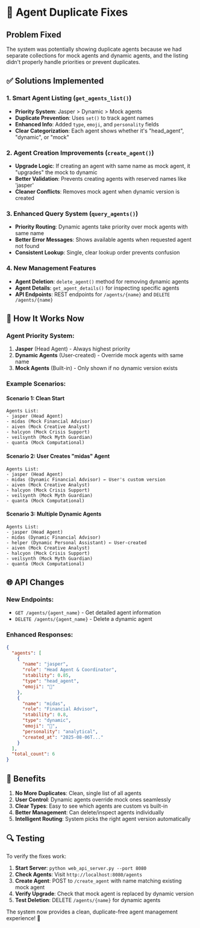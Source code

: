 # 🔧 Agent Duplicate Fixes

## Problem Fixed
The system was potentially showing duplicate agents because we had separate collections for mock agents and dynamic agents, and the listing didn't properly handle priorities or prevent duplicates.

## ✅ Solutions Implemented

### 1. **Smart Agent Listing** (`get_agents_list()`)
- **Priority System**: Jasper > Dynamic > Mock agents
- **Duplicate Prevention**: Uses `set()` to track agent names
- **Enhanced Info**: Added `type`, `emoji`, and `personality` fields
- **Clear Categorization**: Each agent shows whether it's "head_agent", "dynamic", or "mock"

### 2. **Agent Creation Improvements** (`create_agent()`)
- **Upgrade Logic**: If creating an agent with same name as mock agent, it "upgrades" the mock to dynamic
- **Better Validation**: Prevents creating agents with reserved names like 'jasper'
- **Cleaner Conflicts**: Removes mock agent when dynamic version is created

### 3. **Enhanced Query System** (`query_agents()`)
- **Priority Routing**: Dynamic agents take priority over mock agents with same name
- **Better Error Messages**: Shows available agents when requested agent not found
- **Consistent Lookup**: Single, clear lookup order prevents confusion

### 4. **New Management Features**
- **Agent Deletion**: `delete_agent()` method for removing dynamic agents
- **Agent Details**: `get_agent_details()` for inspecting specific agents
- **API Endpoints**: REST endpoints for `/agents/{name}` and `DELETE /agents/{name}`

## 🎯 How It Works Now

### Agent Priority System:
1. **Jasper** (Head Agent) - Always highest priority
2. **Dynamic Agents** (User-created) - Override mock agents with same name
3. **Mock Agents** (Built-in) - Only shown if no dynamic version exists

### Example Scenarios:

#### Scenario 1: Clean Start
```
Agents List:
- jasper (Head Agent)
- midas (Mock Financial Advisor)
- aiven (Mock Creative Analyst)
- halcyon (Mock Crisis Support)
- veilsynth (Mock Myth Guardian)
- quanta (Mock Computational)
```

#### Scenario 2: User Creates "midas" Agent
```
Agents List:
- jasper (Head Agent)
- midas (Dynamic Financial Advisor) ← User's custom version
- aiven (Mock Creative Analyst)
- halcyon (Mock Crisis Support)
- veilsynth (Mock Myth Guardian)
- quanta (Mock Computational)
```

#### Scenario 3: Multiple Dynamic Agents
```
Agents List:
- jasper (Head Agent)
- midas (Dynamic Financial Advisor)
- helper (Dynamic Personal Assistant) ← User-created
- aiven (Mock Creative Analyst)
- halcyon (Mock Crisis Support)
- veilsynth (Mock Myth Guardian)
- quanta (Mock Computational)
```

## 🌐 API Changes

### New Endpoints:
- `GET /agents/{agent_name}` - Get detailed agent information
- `DELETE /agents/{agent_name}` - Delete a dynamic agent

### Enhanced Responses:
```json
{
  "agents": [
    {
      "name": "jasper",
      "role": "Head Agent & Coordinator",
      "stability": 0.85,
      "type": "head_agent",
      "emoji": "🎯"
    },
    {
      "name": "midas",
      "role": "Financial Advisor",
      "stability": 0.8,
      "type": "dynamic",
      "emoji": "🤖",
      "personality": "analytical",
      "created_at": "2025-08-06T..."
    }
  ],
  "total_count": 6
}
```

## 🎉 Benefits

1. **No More Duplicates**: Clean, single list of all agents
2. **User Control**: Dynamic agents override mock ones seamlessly
3. **Clear Types**: Easy to see which agents are custom vs built-in
4. **Better Management**: Can delete/inspect agents individually
5. **Intelligent Routing**: System picks the right agent version automatically

## 🔍 Testing

To verify the fixes work:

1. **Start Server**: `python web_api_server.py --port 8080`
2. **Check Agents**: Visit `http://localhost:8080/agents`
3. **Create Agent**: POST to `/create_agent` with name matching existing mock agent
4. **Verify Upgrade**: Check that mock agent is replaced by dynamic version
5. **Test Deletion**: DELETE `/agents/{name}` for dynamic agents

The system now provides a clean, duplicate-free agent management experience! 🚀

